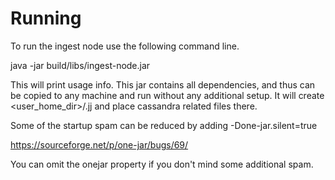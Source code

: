 
# Running

To run the ingest node use the following command line. 

java -jar build/libs/ingest-node.jar 

This will print usage info. This jar contains all dependencies, and thus can be copied to any machine and run
without any additional setup. It will create &lt;user_home_dir&gt;/.jj and place cassandra related files there.

Some of the startup spam can be reduced by adding -Done-jar.silent=true

https://sourceforge.net/p/one-jar/bugs/69/

You can omit the onejar property if you don't mind some additional spam.

